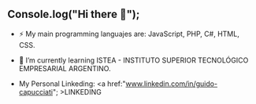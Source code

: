 ## Console.log("Hi there 👋");
  
  - ⚡ My main programming languajes are: JavaScript, PHP, C#, HTML, CSS.
  - 🌱 I’m currently learning ISTEA - INSTITUTO SUPERIOR TECNOLÓGICO EMPRESARIAL ARGENTINO.
  
  - My Personal Linkeding: <a href:"www.linkedin.com/in/guido-capucciati"; >LINKEDING</a>


<!--
**gcapuccia/gcapuccia** is a ✨ _special_ ✨ repository because its `README.md` (this file) appears on your GitHub profile.

Here are some ideas to get you started:

- 🔭 I’m currently working on ...

- 👯 I’m looking to collaborate on ...
- 🤔 I’m looking for help with ...
- 💬 Ask me about ...
- 📫 How to reach me: ...
- 😄 Pronouns: ...
- ⚡ Fun fact: ...
-->
